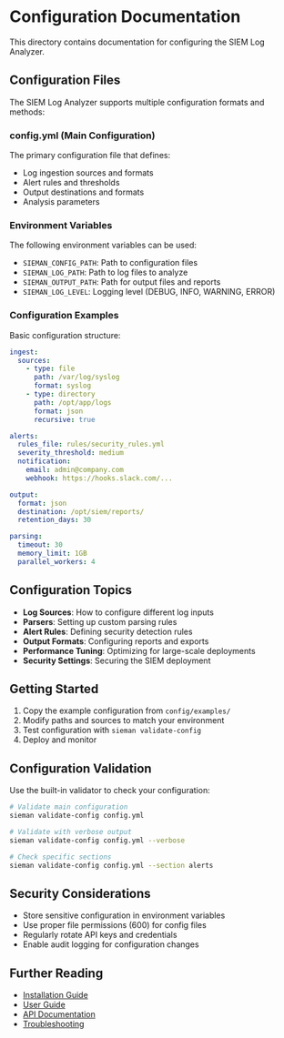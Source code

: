 # Configuration Documentation

This directory contains documentation for configuring the SIEM Log Analyzer.

## Configuration Files

The SIEM Log Analyzer supports multiple configuration formats and methods:

### config.yml (Main Configuration)
The primary configuration file that defines:
- Log ingestion sources and formats
- Alert rules and thresholds
- Output destinations and formats
- Analysis parameters

### Environment Variables
The following environment variables can be used:
- `SIEMAN_CONFIG_PATH`: Path to configuration files
- `SIEMAN_LOG_PATH`: Path to log files to analyze
- `SIEMAN_OUTPUT_PATH`: Path for output files and reports
- `SIEMAN_LOG_LEVEL`: Logging level (DEBUG, INFO, WARNING, ERROR)

### Configuration Examples

Basic configuration structure:

```yaml
ingest:
  sources:
    - type: file
      path: /var/log/syslog
      format: syslog
    - type: directory
      path: /opt/app/logs
      format: json
      recursive: true

alerts:
  rules_file: rules/security_rules.yml
  severity_threshold: medium
  notification:
    email: admin@company.com
    webhook: https://hooks.slack.com/...

output:
  format: json
  destination: /opt/siem/reports/
  retention_days: 30

parsing:
  timeout: 30
  memory_limit: 1GB
  parallel_workers: 4
```

## Configuration Topics

- **Log Sources**: How to configure different log inputs
- **Parsers**: Setting up custom parsing rules
- **Alert Rules**: Defining security detection rules
- **Output Formats**: Configuring reports and exports
- **Performance Tuning**: Optimizing for large-scale deployments
- **Security Settings**: Securing the SIEM deployment

## Getting Started

1. Copy the example configuration from `config/examples/`
2. Modify paths and sources to match your environment
3. Test configuration with `sieman validate-config`
4. Deploy and monitor

## Configuration Validation

Use the built-in validator to check your configuration:

```bash
# Validate main configuration
sieman validate-config config.yml

# Validate with verbose output
sieman validate-config config.yml --verbose

# Check specific sections
sieman validate-config config.yml --section alerts
```

## Security Considerations

- Store sensitive configuration in environment variables
- Use proper file permissions (600) for config files
- Regularly rotate API keys and credentials
- Enable audit logging for configuration changes

## Further Reading

- [Installation Guide](../installation.md)
- [User Guide](../user-guide.md)
- [API Documentation](../api.md)
- [Troubleshooting](../troubleshooting.md)
